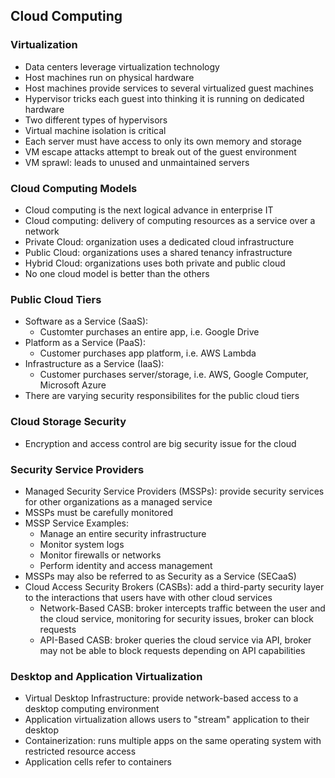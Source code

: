 ## Cloud Computing

### Virtualization
* Data centers leverage virtualization technology
* Host machines run on physical hardware
* Host machines provide services to several virtualized guest machines
* Hypervisor tricks each guest into thinking it is running on dedicated hardware
* Two different types of hypervisors
* Virtual machine isolation is critical
* Each server must have access to only its own memory and storage
* VM escape attacks attempt to break out of the guest environment
* VM sprawl: leads to unused and unmaintained servers

### Cloud Computing Models
* Cloud computing is the next logical advance in enterprise IT
* Cloud computing: delivery of computing resources as a service over a network
* Private Cloud: organization uses a dedicated cloud infrastructure
* Public Cloud: organizations uses a shared tenancy infrastructure
* Hybrid Cloud: organizations uses both private and public cloud
* No one cloud model is better than the others

### Public Cloud Tiers
* Software as a Service (SaaS):
    * Customter purchases an entire app, i.e. Google Drive
* Platform as a Service (PaaS):
    * Customer purchases app platform, i.e. AWS Lambda
* Infrastructure as a Service (IaaS):
    * Customer purchases server/storage, i.e. AWS, Google Computer, Microsoft Azure
* There are varying security responsibilites for the public cloud tiers

### Cloud Storage Security
* Encryption and access control are big security issue for the cloud

### Security Service Providers
* Managed Security Service Providers (MSSPs): provide security services for other organizations as a managed service
* MSSPs must be carefully monitored
* MSSP Service Examples:
    * Manage an entire security infrastructure
    * Monitor system logs
    * Monitor firewalls or networks
    * Perform identity and access management
* MSSPs may also be referred to as Security as a Service (SECaaS)
* Cloud Access Security Brokers (CASBs): add a third-party security layer to the interactions that users have with other cloud services
    * Network-Based CASB: broker intercepts traffic between the user and the cloud service, monitoring for security issues, broker can block requests
    * API-Based CASB: broker queries the cloud service via API, broker may not be able to block requests depending on API capabilities

### Desktop and Application Virtualization
* Virtual Desktop Infrastructure: provide network-based access to a desktop computing environment
* Application virtualization allows users to "stream" application to their desktop
* Containerization: runs multiple apps on the same operating system with restricted resource access
* Application cells refer to containers